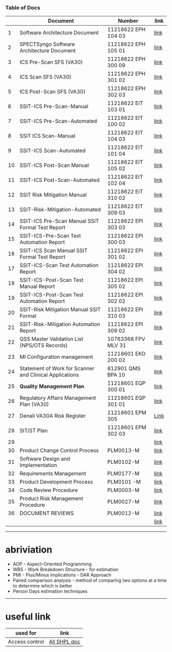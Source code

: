 ### Table of Docs
|  | Document | Number | link |
|--| ---------|--------|------|
|1 | Software Architecture Document | 11218622  EPH 104 03 |  [link](https://healthineersapc-my.sharepoint.com/:b:/g/personal/tanumon_bej_siemens-healthineers_com/ER7T3E4dh5pCmwpBNylk7VoB-_ifWNk4Wb3uNCt6-DW-wA?email=tanumon.bej%40siemens-healthineers.com&e=Q275j8)|
|2 | SPECTSyngo Software Architecture Document| 11218622 EPH 105 01 | [link](https://healthineersapc-my.sharepoint.com/:b:/g/personal/tanumon_bej_siemens-healthineers_com/EcMZMuWYHkZBudSC_nQIbGEB0QWzNxmwK_Z1jUsEuXzqgA?email=tanumon.bej%40siemens-healthineers.com&e=DsrlXr)|
|3 | ICS Pre-Scan SFS (VA30) | 11218622  EPH 300 09  | [link](https://healthineersapc-my.sharepoint.com/:b:/g/personal/tanumon_bej_siemens-healthineers_com/EZTT5z8UIj9EjpYYTRIzAY0BHet4ha4414_iwY7Wg40V5w?email=tanumon.bej%40siemens-healthineers.com&e=umPm6L)|
|4 | ICS Scan SFS (VA30)|  11218622  EPH 301 02  | [link](https://healthineersapc-my.sharepoint.com/:b:/g/personal/tanumon_bej_siemens-healthineers_com/Ede1qEGRyYJHgO1K6sUygUwBXUH1I-_HrB9nxPOgO8aueg?email=tanumon.bej%40siemens-healthineers.com&e=qQusnZ)|
|5 | ICS Post-Scan SFS (VA30)| 11218622  EPH 302 03 | [link](https://healthineersapc-my.sharepoint.com/:b:/g/personal/tanumon_bej_siemens-healthineers_com/EdQLCny1WFhLlxW-oLBqzhABGbsmJyhHuxiKC8V7Sfxo2Q?email=tanumon.bej%40siemens-healthineers.com&e=iQAzm1)|
|6 | SSIT-ICS Pre-Scan-Manual | 11218622 EIT 103 01| [link](https://healthineersapc-my.sharepoint.com/:b:/g/personal/tanumon_bej_siemens-healthineers_com/EXiPBreOqslCqrI_j0wILuEBYIrc0AUUz6JExzOgMDy1YA?email=tanumon.bej%40siemens-healthineers.com&e=v0VXQj)|
|7 | SSIT-ICS Pre-Scan-Automated| 11218622 EIT 100 02 | [link](https://healthineersapc-my.sharepoint.com/:b:/g/personal/tanumon_bej_siemens-healthineers_com/EesB0XvDPVJAvUduzUaUSnwBTFz8zIWVVmsAScrDuDn-KQ?email=tanumon.bej%40siemens-healthineers.com&e=1yr5tr)|
|8 | SSIT ICS Scan-Manual| 11218622 EIT 104 03 | [link](https://healthineersapc-my.sharepoint.com/:b:/g/personal/tanumon_bej_siemens-healthineers_com/EXQcw0mTkRRIvOOiVesspmsB5bO82la0KPEknRDcrgkz2Q?email=tanumon.bej%40siemens-healthineers.com&e=l1PHsu)|
|9 | SSIT-ICS Scan-Automated| 11218622 EIT 101 04 | [link](https://healthineersapc-my.sharepoint.com/:b:/g/personal/tanumon_bej_siemens-healthineers_com/ERbf9it4ihtGjGyx0bkNJDMBEMWVS3cej0ly6JqUapjL4g?email=tanumon.bej%40siemens-healthineers.com&e=8xjuAc)|
|10 |  SSIT-ICS Post-Scan Manual| 11218622 EIT 105 02| [link](https://healthineersapc-my.sharepoint.com/:b:/g/personal/tanumon_bej_siemens-healthineers_com/ETP_La3VDDhIjozBI1mkR9QBSTY3qvJ7q-ZdvQfmsGkFUg?email=tanumon.bej%40siemens-healthineers.com&e=n5Ziky)|
|11 | SSIT-ICS Post-Scan-Automated| 11218622 EIT 102 04| [link](https://healthineersapc-my.sharepoint.com/:b:/g/personal/tanumon_bej_siemens-healthineers_com/Ed9_AiKlz7NDv2ZqyxZd7aMBSisWy1d278juF7I69Gb02A?email=tanumon.bej%40siemens-healthineers.com&e=hjpOx5)|
|12 | SSIT Risk Mitigation Manual|  11218622 EIT 310 02| [link](https://healthineersapc-my.sharepoint.com/:b:/g/personal/tanumon_bej_siemens-healthineers_com/EZ9XX6tGYCJKs36HsSSxeeEBkNL7OeXaIfgNfnBz60GASQ?email=tanumon.bej%40siemens-healthineers.com&e=ieG2i2)|
|13 | SSIT-Risk-Mitigation-Automated |  11218622 EIT 309 03| [link](https://healthineersapc-my.sharepoint.com/:b:/g/personal/tanumon_bej_siemens-healthineers_com/Ecj3dPxzB8pGuCCvGpN5TysBDEvmDiudF7PVuRwr46loRQ?email=tanumon.bej%40siemens-healthineers.com&e=lU3S2b)|
|14 | SSIT-ICS Pre-Scan Manual SSIT Formal Test Report|11218622 EPI 303 03 | [link](https://healthineersapc-my.sharepoint.com/:b:/g/personal/tanumon_bej_siemens-healthineers_com/ETdIg2XFUvdAri-ovlsvfc8B7OYpe5MYHKkyeqMicJjUGA?email=tanumon.bej%40siemens-healthineers.com&e=xNInTh)|
|15 | SSIT-ICS-Pre-Scan Test Automation Report|11218622 EPI 300 03| [link](https://healthineersapc-my.sharepoint.com/:b:/g/personal/tanumon_bej_siemens-healthineers_com/EZSTgpoUm8ZLiuMf_MeJ3PEBwSN7P66YgxoVeemAjt0IQQ?email=tanumon.bej%40siemens-healthineers.com&e=a26EJj)|
|16 | SSIT-ICS Scan Manual SSIT Formal Test Report|11218622 EPI 301 02| [link](https://healthineersapc-my.sharepoint.com/:b:/g/personal/tanumon_bej_siemens-healthineers_com/ESe6G9yOHlZOlA4FIpOGzoYBZvJOPrfuxu5c3LbXHi9IEw?email=tanumon.bej%40siemens-healthineers.com&e=ko870f)|
|17 | SSIT-ICS-Scan Test Automation Report | 11218622 EPI 304 02| [link](https://healthineersapc-my.sharepoint.com/:b:/g/personal/tanumon_bej_siemens-healthineers_com/EZeMFC2OCRRLhvg8klAN0PoBXJCP0GHg86HA5PJMQOyfXg?email=tanumon.bej%40siemens-healthineers.com&e=kOusVW)|
|18 | SSIT-ICS-Post-Scan Test Manual Report| 11218622 EPI 305 02| [link](https://healthineersapc-my.sharepoint.com/:b:/g/personal/tanumon_bej_siemens-healthineers_com/ERAuSyjDXI5Koar2v0b_2LEBcUIpwM8KhWl8EDImyy8rQg?email=tanumon.bej%40siemens-healthineers.com&e=NztLwX)|
|19 | SSIT-ICS-Post-Scan Test Automation Report | 11218622 EPI 302 02| [link](https://healthineersapc-my.sharepoint.com/:b:/g/personal/tanumon_bej_siemens-healthineers_com/EY95sCjRoLdEnWJHODgWfewBbVYi3Tm2ZeCqU5-TOoreug?email=tanumon.bej%40siemens-healthineers.com&e=Jhvp6R)|
|20 | SSIT-Risk Mitigation Manual SSIT Formal| 11218622 EPI 310 03 | [link](https://healthineersapc-my.sharepoint.com/:b:/g/personal/tanumon_bej_siemens-healthineers_com/EbZjA-hcuhhFrtJ7iiqV104BSZPFtZgkiB7efOzCeEmOiA?email=tanumon.bej%40siemens-healthineers.com&e=Gipjte)|
|21 | SSIT-Risk-Mitigation Automation Report | 11218622 EPI 309 02 | [link](https://healthineersapc-my.sharepoint.com/:b:/g/personal/tanumon_bej_siemens-healthineers_com/EXiy3KF_P0NJgWcfwOMQ8ngBlYSbzhWuaQDZL3fHtscTyw?email=tanumon.bej%40siemens-healthineers.com&e=KW1ESj)|
|22| QSS Master Validation List (NPS/OTS Records)| 10763368 FPV MLV 31 | [link](https://healthineersapc-my.sharepoint.com/:b:/g/personal/tanumon_bej_siemens-healthineers_com/Ef4HHVXnkrxImfAwPe9M7vIBaYkoU5Nu-CdgxEaGe0xjRA?email=tanumon.bej%40siemens-healthineers.com&e=mYhbpr)|
|23 | MI Configuration management | 11218601 EKO 200 02 | [link](https://healthineersapc-my.sharepoint.com/:b:/g/personal/tanumon_bej_siemens-healthineers_com/ERKhDfMj3FxGpHGoUWOK2Y8BzVcT7rSGTnUKKgGBYDEOkg?email=tanumon.bej%40siemens-healthineers.com&e=o9yrnP)|
|24| Statement of Work for Scanner and Clinical Applications| 812901 QMS BPA 10| [link](https://healthineersapc-my.sharepoint.com/:b:/g/personal/tanumon_bej_siemens-healthineers_com/EZTtxIk2dlNIt2viDsKKkNIB9i32BFDHML_4bA5Yj6IyXw?email=tanumon.bej%40siemens-healthineers.com&e=3S6NQk)|
| 25| **Quality Management Plan** | 11218601 EQP 300 01| [link](https://healthineersapc-my.sharepoint.com/:b:/g/personal/tanumon_bej_siemens-healthineers_com/EeSEo8OHZ9hHu9G0dGJpZKsBFlsKV19cpDyAwnjjzJyzUw?email=tanumon.bej%40siemens-healthineers.com&e=2dYZhn)|
| 26| Regulatory Affairs Management Plan (VA30)| 11218601 EQP 301 01 | [link](https://healthineersapc-my.sharepoint.com/:b:/g/personal/tanumon_bej_siemens-healthineers_com/Ea6l1iDQN8VHlcLukno48nkBw_h9UBhQUdYCn38mHDH-fA?email=tanumon.bej%40siemens-healthineers.com&e=IoxiCh)|
| 27| Denali VA30A Risk Register| 11218601 EPM 305| [Link](https://healthineersapc-my.sharepoint.com/:b:/g/personal/tanumon_bej_siemens-healthineers_com/EWH4_OGe_FdPloOYAvSGKbwBlpGAR7UPK1r1KVbkIa_2hA?email=tanumon.bej%40siemens-healthineers.com&e=5wpgdG)|
| 28| SIT/ST Plan | 11218601 EPM 302 03 | [link](https://healthineersapc-my.sharepoint.com/:b:/g/personal/tanumon_bej_siemens-healthineers_com/Ea7GzQHX0o9PjbSqkqXIQAsBbphPeLvEJu_I6FmRyd5KTQ?email=tanumon.bej%40siemens-healthineers.com&e=lhy9ym)|
| 29| |  | [link]()|
| 30| Product Change Control Process| PLM0013-M  | [link](https://healthineersapc-my.sharepoint.com/:b:/g/personal/tanumon_bej_siemens-healthineers_com/Eb8syzclziBJn4sg7okZ4ZgBZGfWQk_MZizxxBcZk_bzLg?email=tanumon.bej%40siemens-healthineers.com&e=0SEEiv)|
| 31| Software Design and Implementation | PLM0102-M| [link](https://healthineersapc-my.sharepoint.com/:b:/g/personal/tanumon_bej_siemens-healthineers_com/EaC4GPAVyndJuMPgsrir_d4ByDPAaBHhlZZwILcuH0u4sw?email=tanumon.bej%40siemens-healthineers.com&e=5cRKzj)|
| 32| Requirements Management| PLM0177-M  | [link](https://healthineersapc-my.sharepoint.com/:b:/g/personal/tanumon_bej_siemens-healthineers_com/EV6s7e5eHF9IkOiTkRlw618Bowq8xth0lrmhJUbLeDjncQ?email=tanumon.bej%40siemens-healthineers.com&e=UIDxSW)|
| 33| Product Development Process| PLM0101 -M| [link](https://healthineersapc-my.sharepoint.com/:b:/g/personal/tanumon_bej_siemens-healthineers_com/EVImC5yxCqdFi7kMaAry5uYB844RCmDZa6Hm97ACooHRkA?email=tanumon.bej%40siemens-healthineers.com&e=d0M0X8)|
| 34| Code Review Procedure| PLM0003-M | [link](https://healthineersapc-my.sharepoint.com/:b:/g/personal/tanumon_bej_siemens-healthineers_com/ETJYpIrUwEhNnxDufdHZ1B0BbwT1zySaX2SiTj8TQiehGQ?e=2d7sTv)|
| 35| Product Risk Management Procedure|  PLM0027-M | [link](https://healthineersapc-my.sharepoint.com/:b:/g/personal/tanumon_bej_siemens-healthineers_com/Ecz7fQdnG-tGrB0Qrzd_9Z8BTxCWvWMlOKwRIN2JH23Dmw?email=tanumon.bej%40siemens-healthineers.com&e=GAQpRG)|
| 36| DOCUMENT REVIEWS|  PLM0012-M| [link](https://healthineersapc-my.sharepoint.com/:b:/g/personal/tanumon_bej_siemens-healthineers_com/EXwYIxW6nDNHmuCzIONz3xgBXE8sul26MQjxzkVP5oGLYA?email=tanumon.bej%40siemens-healthineers.com&e=PWtkW4)|
| | |  | [link]()|

---

# abriviation 
- AOP - Aspect-Oriented Programming
- WBS - Work Breakdown Structure - for estimation 
- PMI - Plus/Minus Implications - DAR Approach
- Paired comparison analysis - method of comparing two options at a time to determine which is better
- Person Days estimation techniques 


---

# useful link 
| used for |link|
|----------|----|
|Access control|[All SHPL doc](https://healthineersnam.sharepoint.com/sites/999-00000977/MI%20Documents/Forms/AllItems.aspx)|



